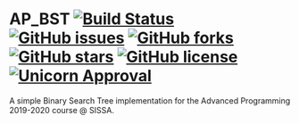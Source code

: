 # AP_BST [![Build Status](https://travis-ci.org/matteosecli/AP_BST.svg?branch=master)](https://travis-ci.org/matteosecli/AP_BST) [![GitHub issues](https://img.shields.io/github/issues/matteosecli/AP_BST.svg)](https://github.com/matteosecli/AP_BST/issues) [![GitHub forks](https://img.shields.io/github/forks/matteosecli/AP_BST.svg)](https://github.com/matteosecli/AP_BST/network) [![GitHub stars](https://img.shields.io/github/stars/matteosecli/AP_BST.svg)](https://github.com/matteosecli/QMC/stargazers) [![GitHub license](https://img.shields.io/badge/license-GPLv3-blue.svg)](https://github.com/matteosecli/AP_BST/blob/master/LICENSE) [![Unicorn Approval](http://img.shields.io/badge/unicorn-approved-ff69b4.svg)](https://www.youtube.com/watch?v=9auOCbH5Ns4) 
A simple Binary Search Tree implementation for the Advanced Programming 2019-2020 course @ SISSA.
